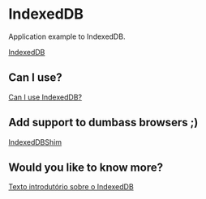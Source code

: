 # IndexedDB

Application example to IndexedDB.

[IndexedDB](http://www.w3.org/TR/IndexedDB)

## Can I use?

[Can I use IndexedDB?](http://caniuse.com/indexeddb)

## Add support to dumbass browsers ;)

[IndexedDBShim](http://nparashuram.com/IndexedDBShim/)

## Would you like to know more?

[Texto introdutório sobre o IndexedDB](http://bit.ly/1qWagK2)
